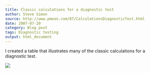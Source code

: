 ```yaml
---
title: Classic calculations for a diagnostic test
author: Steve Simon
source: http://www.pmean.com/07/CalculationsDiagnosticTest.html
date: 2007-07-20
category: Blog post
tags: Diagnostic testing
output: html_document
---
```


I created a table that illustrates many of the classic calculations for
a diagnostic test.

<!---More--->

![](http://www.pmean.com/images/images/07/CalculationsDiagnosticTest01.gif)

